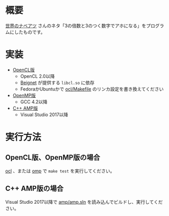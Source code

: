 # 概要

[世界のナベアツ](https://ja.wikipedia.org/wiki/桂三度) さんのネタ「3の倍数と3のつく数字でアホになる」をプログラムにしたものです。

# 実装

* [OpenCL版](ocl)
    * OpenCL 2.0以降
    * [Beignet](https://www.freedesktop.org/wiki/Software/Beignet/) が提供する `libcl.so` に依存
    * FedoraかUbuntuかで [ocl/Makefile](ocl/Makefile) のリンカ設定を書き換えてください
* [OpenMP版](omp)
    * GCC 4.2以降
* [C++ AMP版](amp)
    * Visual Studio 2017以降

# 実行方法

## OpenCL版、OpenMP版の場合

[ocl](ocl) 、または [omp](omp) で `make test` を実行してください。

## C++ AMP版の場合

Visual Studio 2017以降で [amp/amp.sln](amp/amp.sln) を読み込んでビルドし、実行してください。

